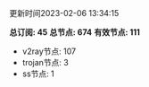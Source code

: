 更新时间2023-02-06 13:34:15

**总订阅: 45**
**总节点: 674**
**有效节点: 111**
- v2ray节点: 107
- trojan节点: 3
- ss节点: 1
